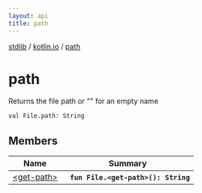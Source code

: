 ```yaml
---
layout: api
title: path
---
```

[stdlib](../../index.md) / [kotlin.io](../index.md) / [path](index.md)

# path
Returns the file path or "" for an empty name
```
val File.path: String
```

## Members

| Name | Summary |
|------|---------|
|[&lt;get-path&gt;](_get-path_.md)|&nbsp;&nbsp;**`fun File.<get-path>(): String`**<br>|
